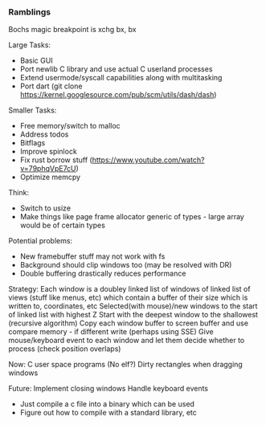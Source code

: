 ### Ramblings

Bochs magic breakpoint is xchg bx, bx

Large Tasks:
- Basic GUI
- Port newlib C library and use actual C userland processes
- Extend usermode/syscall capabilities along with multitasking
- Port dart (git clone https://kernel.googlesource.com/pub/scm/utils/dash/dash)

Smaller Tasks:
- Free memory/switch to malloc
- Address todos 
- Bitflags
- Improve spinlock
- Fix rust borrow stuff (https://www.youtube.com/watch?v=79phqVpE7cU)
- Optimize memcpy

Think:
- Switch to usize
- Make things like page frame allocator generic of types - large array would be of certain types

Potential problems:
- New framebuffer stuff may not work with fs
- Background should clip windows too (may be resolved with DR)
- Double buffering drastically reduces performance

Strategy:
Each window is a doubley linked list of windows of linked list of views (stuff like menus, etc) which contain a buffer of their size which is written to, coordinates, etc
Selected(with mouse)/new windows to the start of linked list with highest Z
Start with the deepest window to the shallowest (recursive algorithm)
Copy each window buffer to screen buffer and use compare memory - if different write (perhaps using SSE)
Give mouse/keyboard event to each window and let them decide whether to process (check position overlaps)

Now:
C user space programs (No elf?)
Dirty rectangles when dragging windows

Future:
Implement closing windows
Handle keyboard events

- Just compile a c file into a binary which can be used 
- Figure out how to compile with a standard library, etc